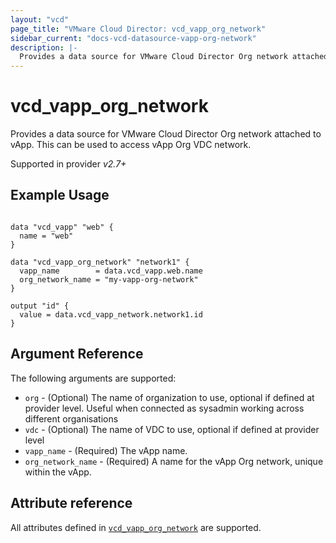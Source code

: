 ```yaml
---
layout: "vcd"
page_title: "VMware Cloud Director: vcd_vapp_org_network"
sidebar_current: "docs-vcd-datasource-vapp-org-network"
description: |-
  Provides a data source for VMware Cloud Director Org network attached to vApp. This can be used to access vApp Org network.
---
```


# vcd\_vapp\_org\_network

Provides a data source for VMware Cloud Director Org network attached to vApp. This can be used to access vApp Org VDC network.

Supported in provider *v2.7+*

## Example Usage

```hcl

data "vcd_vapp" "web" {
  name = "web"
}

data "vcd_vapp_org_network" "network1" {
  vapp_name        = data.vcd_vapp.web.name
  org_network_name = "my-vapp-org-network"
}

output "id" {
  value = data.vcd_vapp_network.network1.id
}
```

## Argument Reference

The following arguments are supported:

* `org` - (Optional) The name of organization to use, optional if defined at provider level. Useful when connected as sysadmin working across different organisations
* `vdc` - (Optional) The name of VDC to use, optional if defined at provider level
* `vapp_name` - (Required) The vApp name.
* `org_network_name` - (Required) A name for the vApp Org network, unique within the vApp.

## Attribute reference

All attributes defined in [`vcd_vapp_org_network`](/providers/vmware/vcd/latest/docs/resources/vapp_org_network#attribute-reference) are supported.

